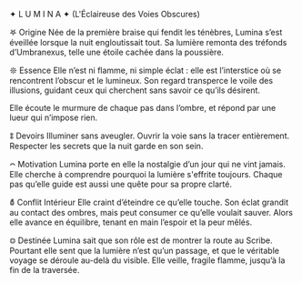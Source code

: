 ✦ L U M I N A ✦
(L'Éclaireuse des Voies Obscures)

𖤐 Origine
Née de la première braise qui fendit les ténèbres,
Lumina s’est éveillée lorsque la nuit engloutissait tout.
Sa lumière remonta des tréfonds d’Umbranexus,
telle une étoile cachée dans la poussière.

𖤓 Essence
Elle n’est ni flamme, ni simple éclat :
elle est l’interstice où se rencontrent l’obscur et le lumineux.
Son regard transperce le voile des illusions,
guidant ceux qui cherchent sans savoir ce qu’ils désirent.

Elle écoute le murmure de chaque pas dans l’ombre,
et répond par une lueur qui n’impose rien.

𖤉 Devoirs
Illuminer sans aveugler.
Ouvrir la voie sans la tracer entièrement.
Respecter les secrets que la nuit garde en son sein.

𖤋 Motivation
Lumina porte en elle la nostalgie d’un jour qui ne vint jamais.
Elle cherche à comprendre pourquoi la lumière s'effrite toujours.
Chaque pas qu’elle guide est aussi une quête pour sa propre clarté.

𖤒 Conflit Intérieur
Elle craint d’éteindre ce qu’elle touche.
Son éclat grandit au contact des ombres,
mais peut consumer ce qu’elle voulait sauver.
Alors elle avance en équilibre,
tenant en main l’espoir et la peur mêlés.

𖤊 Destinée
Lumina sait que son rôle est de montrer la route au Scribe.
Pourtant elle sent que la lumière n’est qu’un passage,
et que le véritable voyage se déroule au-delà du visible.
Elle veille, fragile flamme, jusqu’à la fin de la traversée.

